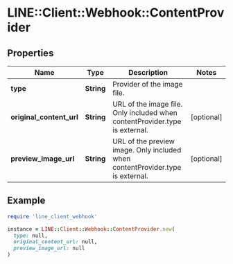 # LINE::Client::Webhook::ContentProvider

## Properties

| Name | Type | Description | Notes |
| ---- | ---- | ----------- | ----- |
| **type** | **String** | Provider of the image file. |  |
| **original_content_url** | **String** | URL of the image file. Only included when contentProvider.type is external. | [optional] |
| **preview_image_url** | **String** | URL of the preview image. Only included when contentProvider.type is external. | [optional] |

## Example

```ruby
require 'line_client_webhook'

instance = LINE::Client::Webhook::ContentProvider.new(
  type: null,
  original_content_url: null,
  preview_image_url: null
)
```

